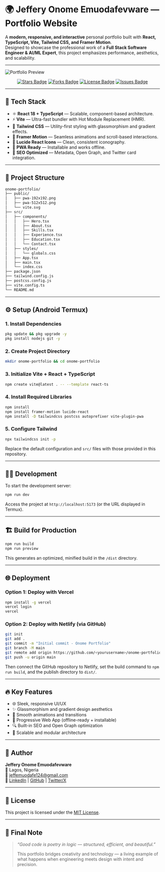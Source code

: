 # 🌍 Jeffery Onome Emuodafevware — Portfolio Website

A **modern, responsive, and interactive** personal portfolio built with **React, TypeScript, Vite, Tailwind CSS, and Framer Motion**.  
Designed to showcase the professional work of a **Full Stack Software Engineer & AI/ML Expert**, this project emphasizes performance, aesthetics, and scalability.

---

![Portfolio Preview](https://raw.githubusercontent.com/jefferyonome/onome-portfolio/main/public/preview.png)

<p align="center">
  <a href="https://github.com/jefferyonome/onome-portfolio/stargazers"><img src="https://img.shields.io/github/stars/jefferyonome/onome-portfolio" alt="Stars Badge"></a>
  <a href="https://github.com/jefferyonome/onome-portfolio/network/members"><img src="https://img.shields.io/github/forks/jefferyonome/onome-portfolio" alt="Forks Badge"></a>
  <a href="https://github.com/jefferyonome/onome-portfolio/blob/main/LICENSE"><img src="https://img.shields.io/github/license/jefferyonome/onome-portfolio" alt="License Badge"></a>
  <a href="https://github.com/jefferyonome/onome-portfolio/issues"><img src="https://img.shields.io/github/issues/jefferyonome/onome-portfolio" alt="Issues Badge"></a>
</p>

---

## 🚀 Tech Stack

- ⚛ **React 18 + TypeScript** — Scalable, component-based architecture.  
- ⚡ **Vite** — Ultra-fast bundler with Hot Module Replacement (HMR).  
- 🎨 **Tailwind CSS** — Utility-first styling with glassmorphism and gradient effects.  
- 🌈 **Framer Motion** — Seamless animations and scroll-based interactions.  
- 🔗 **Lucide React Icons** — Clean, consistent iconography.  
- 📱 **PWA Ready** — Installable and works offline.  
- 🧠 **SEO Optimized** — Metadata, Open Graph, and Twitter card integration.  

---

## 📁 Project Structure

```bash
onome-portfolio/
├── public/
│   ├── pwa-192x192.png
│   ├── pwa-512x512.png
│   └── vite.svg
├── src/
│   ├── components/
│   │   ├── Hero.tsx
│   │   ├── About.tsx
│   │   ├── Skills.tsx
│   │   ├── Experience.tsx
│   │   ├── Education.tsx
│   │   └── Contact.tsx
│   ├── styles/
│   │   └── globals.css
│   ├── App.tsx
│   ├── main.tsx
│   └── index.css
├── package.json
├── tailwind.config.js
├── postcss.config.js
├── vite.config.ts
└── README.md
```

---

## ⚙️ Setup (Android Termux)

### 1. Install Dependencies

```bash
pkg update && pkg upgrade -y
pkg install nodejs git -y
```

### 2. Create Project Directory

```bash
mkdir onome-portfolio && cd onome-portfolio
```

### 3. Initialize Vite + React + TypeScript

```bash
npm create vite@latest . -- --template react-ts
```

### 4. Install Required Libraries

```bash
npm install
npm install framer-motion lucide-react
npm install -D tailwindcss postcss autoprefixer vite-plugin-pwa
```

### 5. Configure Tailwind

```bash
npx tailwindcss init -p
```

Replace the default configuration and `src/` files with those provided in this repository.

---

## 👨‍💻 Development

To start the development server:

```bash
npm run dev
```

Access the project at `http://localhost:5173` (or the URL displayed in Termux).

---

## 🏗 Build for Production

```bash
npm run build
npm run preview
```

This generates an optimized, minified build in the `/dist` directory.

---

## 🌐 Deployment

### **Option 1: Deploy with Vercel**

```bash
npm install -g vercel
vercel login
vercel
```

### **Option 2: Deploy with Netlify (via GitHub)**

```bash
git init
git add .
git commit -m "Initial commit - Onome Portfolio"
git branch -M main
git remote add origin https://github.com/<yourusername>/onome-portfolio.git
git push -u origin main
```

Then connect the GitHub repository to Netlify, set the build command to `npm run build`, and the publish directory to `dist/`.

---

## 🔥 Key Features

- 🌐 Sleek, responsive UI/UX  
- ✨ Glassmorphism and gradient design aesthetics  
- 💫 Smooth animations and transitions  
- 📱 Progressive Web App (offline-ready + installable)  
- 🔍 Built-in SEO and Open Graph optimization  
- 🧩 Scalable and modular architecture  

---

## 👤 Author

**Jeffery Onome Emuodafevware**  
📍 Lagos, Nigeria  
📧 [jeffemuodafe124@gmail.com](mailto:jeffemuodafe124@gmail.com)  
🔗 [LinkedIn](https://www.linkedin.com/in/jefferyonome) | [GitHub](https://github.com/jefferyonome) | [Twitter/X](https://twitter.com/jefferyonome)

---

## 📝 License

This project is licensed under the [MIT License](LICENSE).

---

## 💭 Final Note

> *“Good code is poetry in logic — structured, efficient, and beautiful.”*  
>  
> This portfolio bridges creativity and technology — a living example of what happens when engineering meets design with intent and precision.
